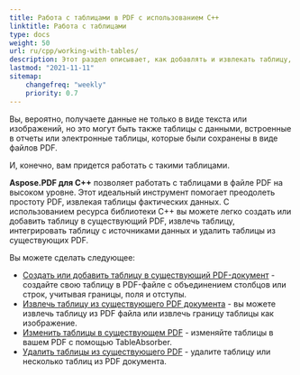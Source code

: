 ```yaml
---
title: Работа с таблицами в PDF с использованием C++
linktitle: Работа с таблицами
type: docs
weight: 50
url: ru/cpp/working-with-tables/
description: Этот раздел описывает, как добавлять и извлекать таблицу, как манипулировать и интегрировать таблицу с использованием библиотеки C++.
lastmod: "2021-11-11"
sitemap:
    changefreq: "weekly"
    priority: 0.7
---
```


Вы, вероятно, получаете данные не только в виде текста или изображений, но это могут быть также таблицы с данными, встроенные в отчеты или электронные таблицы, которые были сохранены в виде файлов PDF.

И, конечно, вам придется работать с такими таблицами.

**Aspose.PDF для C++** позволяет работать с таблицами в файле PDF на высоком уровне. Этот идеальный инструмент помогает преодолеть простоту PDF, извлекая таблицы фактических данных. С использованием ресурса библиотеки C++ вы можете легко создать или добавить таблицу в существующий PDF, извлечь таблицу, интегрировать таблицу с источниками данных и удалить таблицы из существующих PDF.

Вы можете сделать следующее:

- [Создать или добавить таблицу в существующий PDF-документ](/pdf/cpp/add-table-in-existing-pdf-document/) - создайте свою таблицу в PDF-файле с объединением столбцов или строк, учитывая границы, поля и отступы.
- [Извлечь таблицу из существующего PDF документа](/pdf/cpp/extract-table-from-existing-pdf-document/) - вы можете извлечь таблицу из PDF файла или извлечь границу таблицы как изображение.
- [Изменить таблицы в существующем PDF](/pdf/cpp/manipulate-tables-in-existing-pdf/) - изменяйте таблицы в вашем PDF с помощью TableAbsorber.
- [Удалить таблицы из существующего PDF](/pdf/cpp/remove-tables-from-existing-pdf/) - удалите таблицу или несколько таблиц из PDF документа.